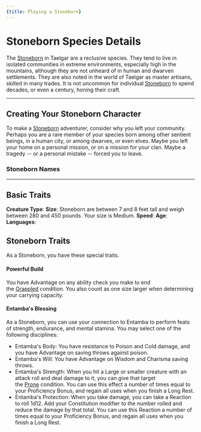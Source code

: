 ```yaml
---
{title: Playing a Stoneborn}
---
```

# Stoneborn Species Details


The [Stoneborn](<../../../species/children-of-the-embodied-gods/stoneborn/stoneborn.md>) in Taelgar are a reclusive species. They tend to live in isolated communities in extreme environments, especially high in the mountains, although they are not unheard of in human and dwarven settlements. They are also noted in the world of Taelgar as master artisans, skilled in many trades. It is not uncommon for individual [Stoneborn](<../../../species/children-of-the-embodied-gods/stoneborn/stoneborn.md>) to spend decades, or even a century, honing their craft. 

---
## Creating Your Stoneborn Character



To make a [Stoneborn](<../../../species/children-of-the-embodied-gods/stoneborn/stoneborn.md>) adventurer, consider why you left your community. Perhaps you are a rare member of your species born among other sentient beings, in a human city, or among dwarves, or even elves. Maybe you left your home on a personal mission, or on a mission for your clan. Maybe a tragedy -- or a personal mistake -- forced you to leave. 
### Stoneborn Names

---
## Basic Traits

**Creature Type**: 
**Size**: Stoneborn are between 7 and 8 feet tall and weigh between 280 and 450 pounds. Your size is Medium.
**Speed**: 
**Age**: 
**Languages**: 
## Stoneborn Traits

As a Stoneborn, you have these special traits.



#### Powerful Build
You have Advantage on any ability check you make to end the [Grappled](https://www.dndbeyond.com/sources/dnd/free-rules/rules-glossary#GrappledCondition) condition. You also count as one size larger when determining your carrying capacity.

#### Entamba's Blessing
As a Stoneborn, you can use your connection to Entamba to perform feats of strength, endurance, and mental stamina. You may select one of the following disciplines:

- Entamba's Body: You have resistance to Poison and Cold damage, and you have Advantage on saving throws against poison. 
- Entamba's Will: You have Advantage on Wisdom and Charisma saving throws. 
- Entamba's Strength: When you hit a Large or smaller creature with an attack roll and deal damage to it, you can give that target the [Prone](https://www.dndbeyond.com/sources/dnd/free-rules/rules-glossary#ProneCondition) condition. You can use this effect a number of times equal to your Proficiency Bonus, and regain all uses when you finish a Long Rest. 
- Entamba's Protection: When you take damage, you can take a Reaction to roll 1d12. Add your Constitution modifier to the number rolled and reduce the damage by that total. You can use this Reaction a number of times equal to your Proficiency Bonus, and regain all uses when you finish a Long Rest. 




